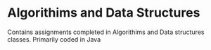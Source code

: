 # Algorithims and Data Structures
Contains assignments completed in Algorithims and Data structures classes. Primarily coded in Java
